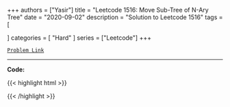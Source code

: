 
+++
authors = ["Yasir"]
title = "Leetcode 1516: Move Sub-Tree of N-Ary Tree"
date = "2020-09-02"
description = "Solution to Leetcode 1516"
tags = [
    
]
categories = [
    "Hard"
]
series = ["Leetcode"]
+++



[`Problem Link`](https://leetcode.com/problems/move-sub-tree-of-n-ary-tree/description/)

---

**Code:**

{{< highlight html >}}

{{< /highlight >}}

